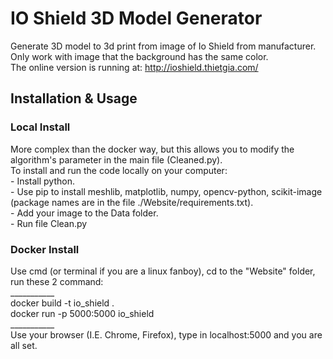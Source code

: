 # IO Shield 3D Model Generator

Generate 3D model to 3d print from image of Io Shield from manufacturer.   <br>
Only work with image that the background has the same color.   <br>
The online version is running at: http://ioshield.thietgia.com/   <br>
<h2> Installation & Usage </h2>   
<h3> Local Install </h3>   
More complex than the docker way, but this allows you to modify the algorithm's parameter in the main file (Cleaned.py).   <br>
To install and run the code locally on your computer:   <br>
     -  Install python.      <br>
     -  Use pip to install meshlib, matplotlib, numpy, opencv-python, scikit-image (package names are in the file ./Website/requirements.txt).   <br>
     -  Add your image to the Data folder.   <br>
     -  Run file Clean.py   <br>
<h3> Docker Install </h3>   
Use cmd (or terminal if you are a linux fanboy), cd to the "Website" folder, run these 2 command:   <br> 
___________   <br>
docker build -t io_shield .   <br>
docker run -p 5000:5000 io_shield   <br>
___________   <br>      
Use your browser (I.E. Chrome, Firefox), type in localhost:5000 and you are all set.   <br>
